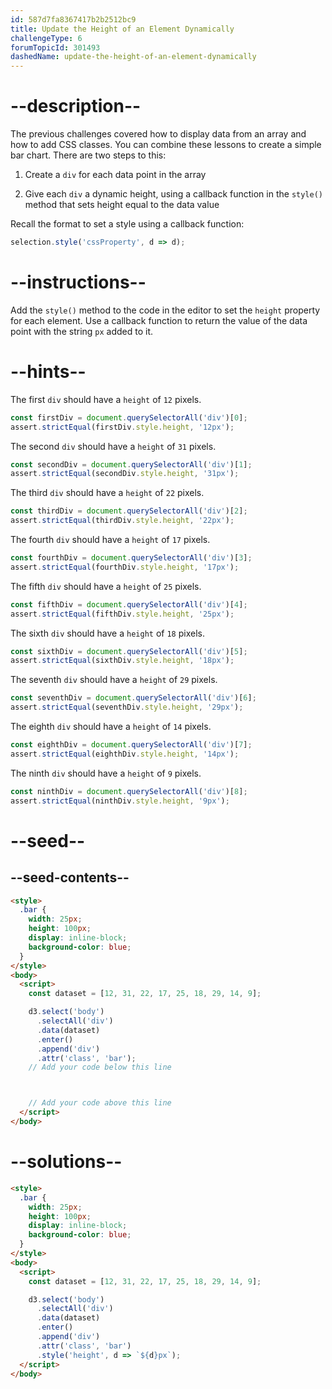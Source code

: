 ```yaml
---
id: 587d7fa8367417b2b2512bc9
title: Update the Height of an Element Dynamically
challengeType: 6
forumTopicId: 301493
dashedName: update-the-height-of-an-element-dynamically
---
```


# --description--

The previous challenges covered how to display data from an array and how to add CSS classes. You can combine these lessons to create a simple bar chart. There are two steps to this:

1. Create a `div` for each data point in the array

2. Give each `div` a dynamic height, using a callback function in the `style()` method that sets height equal to the data value

Recall the format to set a style using a callback function:

```js
selection.style('cssProperty', d => d);
```

# --instructions--

Add the `style()` method to the code in the editor to set the `height` property for each element. Use a callback function to return the value of the data point with the string `px` added to it.

# --hints--

The first `div` should have a `height` of `12` pixels.

```js
const firstDiv = document.querySelectorAll('div')[0];
assert.strictEqual(firstDiv.style.height, '12px');
```

The second `div` should have a `height` of `31` pixels.

```js
const secondDiv = document.querySelectorAll('div')[1];
assert.strictEqual(secondDiv.style.height, '31px');
```

The third `div` should have a `height` of `22` pixels.

```js
const thirdDiv = document.querySelectorAll('div')[2];
assert.strictEqual(thirdDiv.style.height, '22px');
```

The fourth `div` should have a `height` of `17` pixels.

```js
const fourthDiv = document.querySelectorAll('div')[3];
assert.strictEqual(fourthDiv.style.height, '17px');
```

The fifth `div` should have a `height` of `25` pixels.

```js
const fifthDiv = document.querySelectorAll('div')[4];
assert.strictEqual(fifthDiv.style.height, '25px');
```

The sixth `div` should have a `height` of `18` pixels.

```js
const sixthDiv = document.querySelectorAll('div')[5];
assert.strictEqual(sixthDiv.style.height, '18px');
```

The seventh `div` should have a `height` of `29` pixels.

```js
const seventhDiv = document.querySelectorAll('div')[6];
assert.strictEqual(seventhDiv.style.height, '29px');
```

The eighth `div` should have a `height` of `14` pixels.

```js
const eighthDiv = document.querySelectorAll('div')[7];
assert.strictEqual(eighthDiv.style.height, '14px');
```

The ninth `div` should have a `height` of `9` pixels.

```js
const ninthDiv = document.querySelectorAll('div')[8];
assert.strictEqual(ninthDiv.style.height, '9px');
```

# --seed--

## --seed-contents--

```html
<style>
  .bar {
    width: 25px;
    height: 100px;
    display: inline-block;
    background-color: blue;
  }
</style>
<body>
  <script>
    const dataset = [12, 31, 22, 17, 25, 18, 29, 14, 9];

    d3.select('body')
      .selectAll('div')
      .data(dataset)
      .enter()
      .append('div')
      .attr('class', 'bar');
    // Add your code below this line



    // Add your code above this line
  </script>
</body>
```

# --solutions--

```html
<style>
  .bar {
    width: 25px;
    height: 100px;
    display: inline-block;
    background-color: blue;
  }
</style>
<body>
  <script>
    const dataset = [12, 31, 22, 17, 25, 18, 29, 14, 9];

    d3.select('body')
      .selectAll('div')
      .data(dataset)
      .enter()
      .append('div')
      .attr('class', 'bar')
      .style('height', d => `${d}px`);
  </script>
</body>
```
